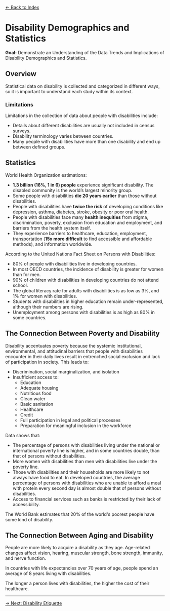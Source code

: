 [&larr; Back to Index](index.md)

# Disability Demographics and Statistics

**Goal:** Demonstrate an Understanding of the Data Trends and Implications of Disability Demographics and Statistics.

## Overview

Statistical data on disability is collected and categorized in different ways, so it is important to understand each study within its context.

### Limitations

Limitations in the collection of data about people with disabilities include:
* Details about different disabilities are usually not included in census surveys.
* Disability terminology varies between countries.
* Many people with disabilities have more than one disability and end up between defined groups.

## Statistics

World Health Organization estimations:
* **1.3 billion (16%, 1 in 6) people** experience significant disability. The disabled community is the world’s largest minority group.
* Some people with disabilities **die 20 years earlier** than those without disabilities.
* People with disabilities have **twice the risk** of developing conditions like depression, asthma, diabetes, stroke, obesity or poor oral health.
* People with disabilities face many **health inequities** from stigma, discrimination, poverty, exclusion from education and employment, and barriers from the health system itself.
* They experience barriers to healthcare, education, employment, transportation (**15x more difficult** to find accessible and affordable methods), and information worldwide.

According to the United Nations Fact Sheet on Persons with Disabilities:
* 80% of people with disabilities live in developing countries.
* In most OECD countries, the incidence of disability is greater for women than for men.
* 90% of children with disabilities in developing countries do not attend school.
* The global literacy rate for adults with disabilities is as low as 3%, and 1% for women with disabilities.
* Students with disabilities in higher education remain under-represented, although their numbers are rising.
* Unemployment among persons with disabilities is as high as 80% in some countries.

## The Connection Between Poverty and Disability

Disability accentuates poverty because the systemic institutional, environmental, and attitudinal barriers that people with disabilities encounter in their daily lives result in entrenched social exclusion and lack of participation in society. This leads to:

* Discrimination, social marginalization, and isolation
* Insufficient access to:
    * Education
    * Adequate housing
    * Nutritious food
    * Clean water
    * Basic sanitation
    * Healthcare
    * Credit
    * Full participation in legal and political processes
    * Preparation for meaningful inclusion in the workforce

Data shows that: 
* The percentage of persons with disabilities living under the national or international poverty line is higher, and in some countries double, than that of persons without disabilities.
* More women with disabilities than men with disabilities live under the poverty line.
* Those with disabilities and their households are more likely to not always have food to eat. In developed countries, the average percentage of persons with disabilities who are unable to afford a meal with protein every second day is almost double that of persons without disabilities.
* Access to financial services such as banks is restricted by their lack of accessibility.

The World Bank estimates that 20% of the world's poorest people have some kind of disability.

## The Connection Between Aging and Disability

People are more likely to acquire a disability as they age. Age-related changes affect vision, hearing, muscular strength, bone strength, immunity, and nerve function.

In countries with life expectancies over 70 years of age, people spend an average of 8 years living with disabilities.

The longer a person lives with disabilities, the higher the cost of their healthcare.

--- 

[&rarr; Next: Disability Etiquette](e-disability-etiquette.md)
